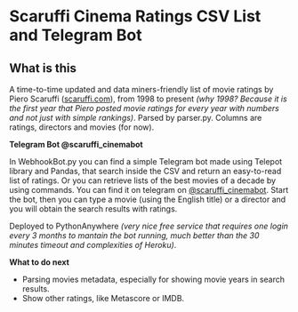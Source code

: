 # Scaruffi Cinema Ratings CSV List and Telegram Bot
## What is this

A time-to-time updated and data miners-friendly list of movie ratings by Piero Scaruffi ([scaruffi.com](scaruffi.com)), from 1998 to present *(why 1998? Because it is the first year that Piero posted movie ratings for every year with numbers and not just with simple rankings)*.
Parsed by parser.py. 
Columns are ratings, directors and movies (for now).


**Telegram Bot @scaruffi_cinemabot**

In WebhookBot.py you can find a simple Telegram bot made using Telepot library and Pandas, that search inside the CSV and return an easy-to-read list of ratings. Or you can retrieve lists of the best movies of a decade by using commands. You can find it on telegram on [@scaruffi_cinemabot](https://t.me/scaruffi_cinemabot).
Start the bot, then you can type a movie (using the English title) or a director
and you will obtain the search results with ratings.

Deployed to PythonAnywhere *(very nice free service that requires one login every 3 months to mantain the bot running, much better than the 30 minutes timeout and complexities of Heroku)*.

**What to do next**

* Parsing movies metadata, especially for showing movie years in search results. 
* Show other ratings, like Metascore or IMDB.
